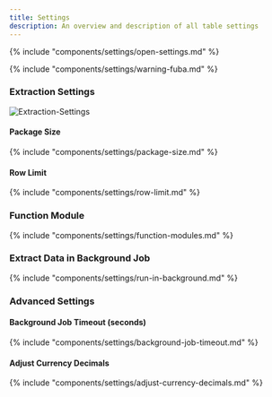 ```yaml
---
title: Settings
description: An overview and description of all table settings
---
```


{% include "components/settings/open-settings.md"  %}

{% include "components/settings/warning-fuba.md" %}

### Extraction Settings

![Extraction-Settings](../../assets/images/documentation/components/table/extraction-settings.png)

#### Package Size

{% include "components/settings/package-size.md" %}

#### Row Limit

{% include "components/settings/row-limit.md" %}

### Function Module

{% include "components/settings/function-modules.md" %}

### Extract Data in Background Job

{% include "components/settings/run-in-background.md" %}

### Advanced Settings

#### Background Job Timeout (seconds)

{% include "components/settings/background-job-timeout.md" %}

#### Adjust Currency Decimals

{% include "components/settings/adjust-currency-decimals.md" %}